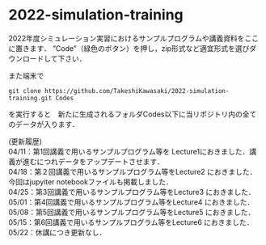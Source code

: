 # 2022-simulation-training
2022年度シミュレーション実習におけるサンプルプログラムや講義資料をここに置きます．
”Code”（緑色のボタン）を押し，zip形式など適宜形式を選びダウンロードして下さい．

また端末で
```
git clone https://github.com/TakeshiKawasaki/2022-simulation-training.git Codes
```
を実行すると　新たに生成されるフォルダCodes以下に当リポジトリ内の全てのデータが入ります．

(更新履歴)<br>
04/11：第1回講義で用いるサンプルプログラム等を
Lecture1におきました．講義が進むにつれデータをアップデートさせます．<br>
04/18：第２回講義で用いるサンプルプログラム等をLecture2
におきました．今回はjupyiter notebookファイルも掲載しました．<br>
04/25：第3回講義で用いるサンプルプログラム等をLecture3 におきました．<br>
05/01：第4回講義で用いるサンプルプログラム等をLecture4 におきました．<br>
05/08：第5回講義で用いるサンプルプログラム等をLecture5 におきました．<br>
05/15：第6回講義で用いるサンプルプログラム等をLecture6 におきました．<br>
05/22：休講につき更新なし．<br>
